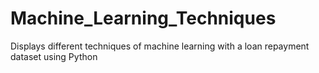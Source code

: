 # Machine_Learning_Techniques
Displays different techniques of machine learning with a loan repayment dataset using Python
